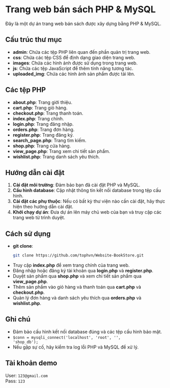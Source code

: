 # Trang web bán sách PHP & MySQL

Đây là một dự án trang web bán sách được xây dựng bằng PHP & MySQL.

## Cấu trúc thư mục

- **admin**: Chứa các tệp PHP liên quan đến phần quản trị trang web.
- **css**: Chứa các tệp CSS để định dạng giao diện trang web.
- **images**: Chứa các hình ảnh được sử dụng trong trang web.
- **js**: Chứa các tệp JavaScript để thêm tính năng tương tác.
- **uploaded_img**: Chứa các hình ảnh sản phẩm được tải lên.

## Các tệp PHP

- **about.php**: Trang giới thiệu.
- **cart.php**: Trang giỏ hàng.
- **checkout.php**: Trang thanh toán.
- **index.php**: Trang chính.
- **login.php**: Trang đăng nhập.
- **orders.php**: Trang đơn hàng.
- **register.php**: Trang đăng ký.
- **search_page.php**: Trang tìm kiếm.
- **shop.php**: Trang cửa hàng.
- **view_page.php**: Trang xem chi tiết sản phẩm.
- **wishlist.php**: Trang danh sách yêu thích.

## Hướng dẫn cài đặt

1. **Cài đặt môi trường**: Đảm bảo bạn đã cài đặt PHP và MySQL.
2. **Cấu hình database**: Cập nhật thông tin kết nối database trong tệp cấu hình.
3. **Cài đặt các phụ thuộc**: Nếu có bất kỳ thư viện nào cần cài đặt, hãy thực hiện theo hướng dẫn cài đặt.
4. **Khởi chạy dự án**: Đưa dự án lên máy chủ web của bạn và truy cập các trang web từ trình duyệt.

## Cách sử dụng

- **git clone**: 
  ```bash
  git clone https://github.com/tophvn/Website-BookStore.git
- Truy cập **index.php** để xem trang chính của trang web.
- Đăng nhập hoặc đăng ký tài khoản qua **login.php** và **register.php**.
- Duyệt sản phẩm qua **shop.php** và xem chi tiết sản phẩm qua **view_page.php**.
- Thêm sản phẩm vào giỏ hàng và thanh toán qua **cart.php** và **checkout.php**.
- Quản lý đơn hàng và danh sách yêu thích qua **orders.php** và **wishlist.php**.

## Ghi chú

- Đảm bảo cấu hình kết nối database đúng và các tệp cấu hình bảo mật.
- <code>$conn = mysqli_connect('localhost', 'root', '', 'shop_db');</code>
- Nếu gặp sự cố, hãy kiểm tra log lỗi PHP và MySQL để xử lý.

## Tài khoản demo

User: `123@gmail.com`  
Pass: `123`


